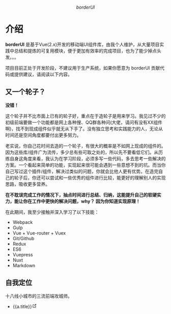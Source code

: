 <p align="center">
	<img :src="$withBase('/logo.png')" width="150">
	<p align="center">
		<em>borderUI</em>
	</p>
</p>

# 介绍
**borderUI** 是基于Vue(2.x)开发的移动端UI组件库，由我个人维护，从大量项目实践中总结和提炼的可复用模块，便于更加有效率的完成项目，也为了能少掉点头发。。。

项目目前正处于开发阶段，不建议用于生产系统，如果你愿意为 borderUI 贡献代码或提供建议，请阅读以下内容。

## 又一个轮子？
**没错！**

这个轮子并不比市面上已有的轮子好，重点在于造轮子是用来学习。我见过不少的初级前端要做一个功能都是网上各种搜、QQ群各种问(大佬，请问有没有XX组件啊)，找不到现成组件似乎就无从下手了。没有独立思考和实践能力的人，无论从时间还是空间角度都要付出更多努力。

老实说，你自己花时间去造的一个轮子，有很大的概率是不如网上现成的组件的。因为这些库/组件广为流传，多少总有些可取之处的，所以先不要看低它们。从历练自身这角度来看，我认为在学习阶段，必须多写一些代码，多去思考一些解决的方案。一个看起来简单的功能，实现起来很可能会遇到一些意想不到的坑。而当你自己写过这个插件/组件，解决过类似的问题，你就会比他人更有优势。在造完自己的轮子后，你还可以尝试和一些优秀的组件进行比较，能更好的理解别人的实现思路，吸收更多营养。

**在不耽误完成工作的情况下，抽点时间进行总结、归纳，这能提升自己的软硬实力，能让你在工作中更快的解决问题，why？ 因为你知道实现原理！**

在此期间，我至少接触并深入学习了以下技能：
* Webpack
* Gulp
* Vue + Vue-router + Vuex
* Git/Github
* Redux
* ES6
* Vuepress
* Nuxt
* Markdown

## 自我定位
十八线小城市的三流前端攻城师。


<ul>
    <li  v-for="a in [
    {title:'让我帮你百度一下',url:'http://baidu.apphb.com/'},
    {title:'Kaspersky Cyberthreat',url:'https://cybermap.kaspersky.com/'},
    {title:'Breathingearth',url:'http://www.breathingearth.net/'}
    ]">
        <a :href='a.url' target='_blank'>{{a.title}}<svg xmlns="http://www.w3.org/2000/svg" aria-hidden="true" x="0px" y="0px" viewBox="0 0 100 100" width="15" height="15" class="icon outbound"><path fill="currentColor" d="M18.8,85.1h56l0,0c2.2,0,4-1.8,4-4v-32h-8v28h-48v-48h28v-8h-32l0,0c-2.2,0-4,1.8-4,4v56C14.8,83.3,16.6,85.1,18.8,85.1z"></path> <polygon fill="currentColor" points="45.7,48.7 51.3,54.3 77.2,28.5 77.2,37.2 85.2,37.2 85.2,14.9 62.8,14.9 62.8,22.9 71.5,22.9"></polygon></svg></a>
    </li>
</ul>